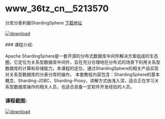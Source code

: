# www_36tz_cn__5213570
分库分表利器ShardingSphere
[下载地址](http://www.36tz.cn/article/5213570 "下载地址")
<br/></br>[![download](http://36tz.cn/muke_img/2020_06_12345-300x169.jpg "下载地址")](http://www.36tz.cn/article/5213570 "下载地址")
<br/></br>### 课程介绍:<br/></br>Apache ShardingSphere是一套开源的分布式数据库中间件解决方案组成的生态圈，它定位为关系型数据库中间件，旨在充分合理地在分布式的场景下利用关系型数据库的计算和存储能力。本课程的定位，通过ShardingSphere的相关产品实现对关系型数据库的分表分库的操作。
本套教程内容包含：ShardingSphere的基本概念、Sharding-JDBC、Sharding-Proxy，讲解方式由浅入深，适合正在学习关系型数据库操作的相关人员，也适合具备一定软件开发经验的人员。

### 课程截图:
[![download](http://36tz.cn/muke_img/2020_06_2-5.png "下载地址")](http://www.36tz.cn/article/5213570 "下载地址")
